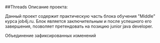 ##Threads
Описание проекта:

Данный проект содержит практическую часть блока обучения "Middle" курса job4j.ru.
Блок является заключительным и после успешного его завершения, позволяет претендовать на позицию junior java developer.

Объединение зафиксированных изменений
